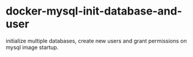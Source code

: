 # docker-mysql-init-database-and-user

initialize multiple databases, create new users and grant permissions on mysql image startup.
